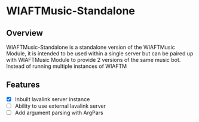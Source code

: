 WIAFTMusic-Standalone
=====================

## Overview
WIAFTMusic-Standalone is a standalone version of the WIAFTMusic Module, it is intended to be used within a single server
but can be paired up with WIAFTMusic Module to provide 2 versions of the same music bot. Instead of running multiple
instances of WIAFTM

## Features
- [x] Inbuilt lavalink server instance 
- [ ] Ability to use external lavalink server 
- [ ] Add argument parsing with ArgPars